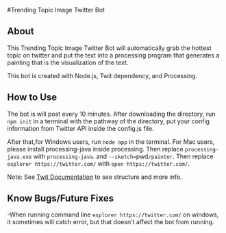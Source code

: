 #Trending Topic Image Twitter Bot
## About
This Trending Topic Image Twitter Bot will automatically grab the hottest topic on twitter and put the text into a processing program that generates a painting that is the visualization of the text.

This bot is created with Node.js, Twit dependency, and Processing.
## How to Use
The bot is will post every 10 minutes. After downloading the directory, run `npm init` in a terminal with the pathway of the directory, put your config information from Twitter API inside the config.js file. 

After that,for Windows users, run `node app`  in the terminal. For Mac users, please install processing-java inside processing. Then replace `processing-java.exe` with `processing-java`. and `--sketch=`pwd`/painter`. Then replace `explorer https://twitter.com/` with `open https://twitter.com/`.

Note: See [Twit Documentation](https://www.npmjs.com/package/twit) to see structure and more info.
## Know Bugs/Future Fixes
-When running command line `explorer https://twitter.com/` on windows, it sometimes will catch error, but that doesn't affect the bot from running.
